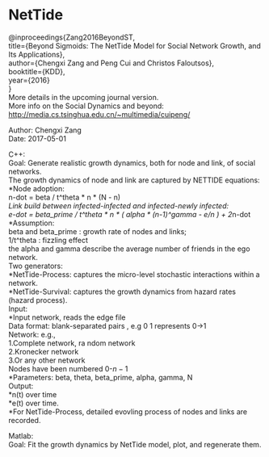 # NetTide
@inproceedings{Zang2016BeyondST,<br>
  title={Beyond Sigmoids: The NetTide Model for Social Network Growth, and Its Applications},<br>
  author={Chengxi Zang and Peng Cui and Christos Faloutsos},<br>
  booktitle={KDD},<br>
  year={2016}<br>
}<br>
More details in the upcoming journal version.<br>
More info on the Social Dynamics and beyond: http://media.cs.tsinghua.edu.cn/~multimedia/cuipeng/  <br>

Author: Chengxi Zang<br>
Date: 2017-05-01<br>

C++: <br>
Goal: Generate realistic growth dynamics, both for node and link, of social networks.<br>
The growth dynamics of node and link are captured by NETTIDE equations:<br>
	*Node adoption:<br>
		n-dot = beta / t^theta * n * (N - n) <br>
	*Link build between infected-infected and infected-newly infected:<br>
		e-dot = beta_prime / t^theta * n * ( alpha * (n-1)^gamma - e/n ) + 2*n-dot  <br>
	*Assumption: <br>
		beta and beta_prime : growth rate of nodes and links; <br>
		1/t^theta : fizzling effect <br>
		the alpha and gamma describe the average number of friends in the ego network.<br>
Two generators:<br>
	*NetTide-Process: captures the micro-level stochastic interactions within a network. <br>
	*NetTide-Survival: captures the growth dynamics from hazard rates (hazard process).<br>
Input:<br> 
	*Input network, reads the edge file <br>
	    Data format: blank-separated pairs , e.g 0 1 represents 0->1 <br>
		Network: e.g., <br>
			1.Complete network, ra ndom network <br>
			2.Kronecker network <br>
			3.Or any other network <br>
        Nodes have been numbered 0-$n-1$ <br>
	*Parameters: beta, theta, beta_prime, alpha, gamma, N <br>
Output: <br>
  *n(t) over time  <br>
	*e(t) over time. <br>
	*For NetTide-Process, detailed evovling process of nodes and links are recorded. <br>

Matlab: <br>
Goal: Fit the growth dynamics by NetTide model, plot, and regenerate them. <br>
